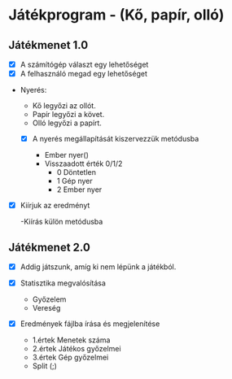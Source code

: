 # Játékprogram - (Kő, papír, olló)

## Játékmenet 1.0
- [x] A számítógép választ egy lehetőséget
- [x] A felhasználó megad egy lehetőséget
- Nyerés:
	- Kő legyőzi az ollót.
	- Papír legyőzi a követ.
	- Olló legyőzi a papírt.
  
	- [x] A nyerés megállapítását kiszervezzük metódusba
		
		- Ember nyer()
		- Visszaadott érték 0/1/2
    		- 0 Döntetlen
             - 1 Gép nyer
    		- 2 Ember nyer
- [x] Kiírjuk az eredményt
		
	-Kiírás külön metódusba

## Játékmenet 2.0

- [x] Addig játszunk, amíg ki nem lépünk a játékból.

 - [x] Statisztika megvalósítása
	
   - Győzelem
   - Vereség
  
- [x] Eredmények fájlba írása és megjelenítése
	
	- 1.értek Menetek száma
    - 2.értek Játékos győzelmei
    - 3.értek Gép győzelmei 
    - Split (;)